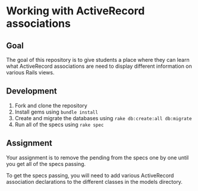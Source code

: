 # Working with ActiveRecord associations

## Goal

The goal of this repository is to give students a place where they can learn what
ActiveRecord associations are need to display different information on various
Rails views.

## Development

1. Fork and clone the repository
1. Install gems using `bundle install`
1. Create and migrate the databases using `rake db:create:all db:migrate`
1. Run all of the specs using `rake spec`

## Assignment

Your assignment is to remove the pending from the specs
one by one until you get all of the specs passing.

To get the specs passing, you will need to add various ActiveRecord
association declarations to the different classes in the models
directory.